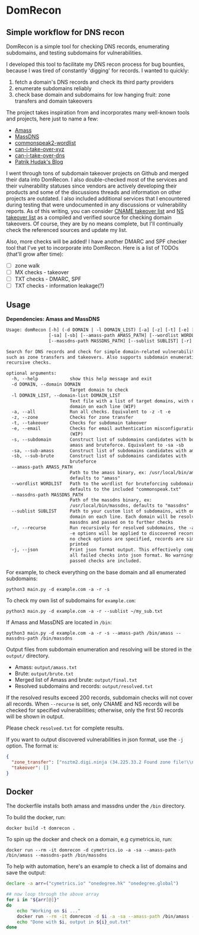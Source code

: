 # DomRecon

## Simple workflow for DNS recon  

DomRecon is a simple tool for checking DNS records, enumerating subdomains, and testing subdomains for vulnerabilities.

I developed this tool to facilitate my DNS recon process for bug bounties, because I was tired of constantly 'digging' for records. I wanted to quickly:

1. fetch a domain's DNS records and check its third party providers
2. enumerate subdomains reliably
3. check base domain and subdomains for low hanging fruit: zone transfers and domain takeovers

The project takes inspiration from and incorporates many well-known tools and projects, here just to name a few:

* [Amass](https://github.com/OWASP/Amass)
* [MassDNS](https://github.com/blechschmidt/massdns)
* [commonspeak2-wordlist](https://github.com/assetnote/commonspeak2-wordlists)
* [can-i-take-over-xyz](https://github.com/EdOverflow/can-i-take-over-xyz)
* [can-i-take-over-dns](https://github.com/indianajson/can-i-take-over-dns)
* [Patrik Hudak's Blog](https://0xpatrik.com/)

I went through tons of subdomain takeover projects on Github and merged their data into DomRecon. I also double-checked most of the services and their vulnerability statuses since vendors are actively developing their products and some of the discussions threads and information on other projects are outdated. I also included additional services that I encountered during testing that were undocumented in any discussions or vulnerability reports. As of this writing, you can consider [CNAME takeover list](./cname-tko.json) and [NS takeover list](./ns-tko.json) as a compiled and verified source for checking domain takeovers. Of course, they are by no means complete, but I'll continually check the referenced sources and update my list.

Also, more checks will be added! I have another DMARC and SPF checker tool that I've yet to incorporate into DomRecon. Here is a list of TODOs (that'll grow after time):

- [ ] zone walk
- [ ] MX checks - takeover
- [ ] TXT checks - DMARC, SPF
- [ ] TXT checks - information leakage(?)

## Usage

**Dependencies: Amass and MassDNS**

```txt
Usage: domRecon [-h] (-d DOMAIN | -l DOMAIN_LIST) [-a] [-z] [-t] [-e] [-s]
                [-sa] [-sb] [--amass-path AMASS_PATH] [--wordlist WORDLIST]
                [--massdns-path MASSDNS_PATH] [--sublist SUBLIST] [-r] [-j]

Search for DNS records and check for simple domain-related vulnerabilities,
such as zone transfers and takeovers. Also supports subdomain enumeration and
recursive checks.

optional arguments:
  -h, --help            show this help message and exit
  -d DOMAIN, --domain DOMAIN
                        Target domain to check
  -l DOMAIN_LIST, --domain-list DOMAIN_LIST
                        Text file with a list of target domains, with one
                        domain on each line (WIP)
  -a, --all             Run all checks. Equivalent to -z -t -e
  -z, --zone            Checks for zone transfer
  -t, --takeover        Checks for subdomain takeover
  -e, --email           Checks for email authentication misconfigurations
                        (WIP)
  -s, --subdomain       Construct list of subdomains candidates with both
                        amass and bruteforce. Equivalent to -sa -sb
  -sa, --sub-amass      Construct list of subdomains candidates with amass
  -sb, --sub-brute      Construct list of subdomains candidates with
                        bruteforce
  --amass-path AMASS_PATH
                        Path to the amass binary, ex: /usr/local/bin/amass,
                        defaults to "amass"
  --wordlist WORDLIST   Path to the wordlist for bruteforcing subdomains,
                        defaults to the included "commonspeak.txt"
  --massdns-path MASSDNS_PATH
                        Path of the massdns binary, ex:
                        /usr/local/bin/massdns, defaults to "massdns"
  --sublist SUBLIST     Path to your custom list of subdomains, with one
                        domain on each line. Each domain will be resolved with
                        massdns and passed on to further checks
  -r, --recurse         Run recursively for resolved subdomains, the -a -t -z
                        -e options will be applied to discovered records. If
                        no check options are specified, records are simply
                        printed
  -j, --json            Print json format output. This effectively compiles
                        all failed checks into json format. No warnings or
                        passed checks are included.
```

For example, to check everything on the base domain and all enumerated subdomains:

`python3 main.py -d example.com -a -r -s`

To check my own list of subdomains for `example.com`:

`python3 main.py -d example.com -a -r --sublist ~/my_sub.txt`

If Amass and MassDNS are located in `/bin`:

`python3 main.py -d example.com -a -r -s --amass-path /bin/amass --massdns-path /bin/massdns`

Output files from subdomain enumeration and resolving will be stored in the `output/` directory.
* Amass: `output/amass.txt`
* Brute: `output/brute.txt`
* Merged list of Amass and brute: `output/final.txt`
* Resolved subdomains and records: `output/resolved.txt`

If the resolved results exceed 200 records, subdomain checks will not cover all records. When `--recurse` is set, only CNAME and NS records will be checked for specified vulnerabilities; otherwise, only the first 50 records will be shown in output.

Please check `resolved.txt` for complete results.

If you want to output discovered vulnerabilities in json format, use the `-j` option. The format is:

```json
{
  "zone_transfer": ["nsztm2.digi.ninja (34.225.33.2 Found zone file!\\nzonetransfer.me. 7200 IN SOA nsztm1.digi.ninja. robin.digi.ninja. 2019100801 172800 900 1209600 3600"], 
  "takeover": []
}
```

## Docker

The dockerfile installs both amass and massdns under the `/bin` directory. 

To build the docker, run:

`docker build -t domrecon .`

To spin up the docker and check on a domain, e.g cymetrics.io, run:

`docker run --rm -it domrecon -d cymetrics.io -a -sa --amass-path /bin/amass --massdns-path /bin/massdns`

To help with automation, here's an example to check a list of domains and save the output:

```bash
declare -a arr=("cymetrics.io" "onedegree.hk" "onedegree.global")

## now loop through the above array
for i in "${arr[@]}"
do
    echo "Working on $i ..."
    docker run --rm -it domrecon -d $i -a -sa --amass-path /bin/amass --massdns-path /bin/massdns > ${i}_out.txt
    echo "Done with $i, output in ${i}_out.txt"
done
```